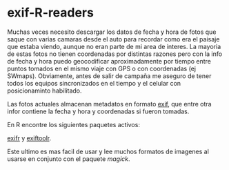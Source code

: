 # exif-R-readers

Muchas veces necesito descargar los datos de fecha y hora de  fotos que saque con varias camaras desde el auto para recordar como era el paisaje que estaba viendo, aunque no eran parte de mi area de interes. La mayoria de estas fotos no tienen coordenadas por distintas razones pero con la info de fecha y hora puedo geocodificar aproximadamente por tiempo entre puntos tomados en el mismo viaje con GPS o con coordenadas (ej SWmaps). Obviamente, antes de salir de campaña me aseguro de tener todos los equipos sincronizados en el tiempo y el celular con posicionaminto habilitado. 

Las fotos actuales almacenan metadatos en formato [exif](https://en.wikipedia.org/wiki/Exif), que entre otra infor contiene la fecha y hora y coordenadas si fueron tomadas.

En R encontre los siguientes paquetes activos:

[exifr](https://github.com/paleolimbot/exifr) y [exiftoolr](https://github.com/JoshOBrien/exiftoolr).  

Este ultimo es mas facil de usar y lee muchos formatos de imagenes al usarse en conjunto con el paquete _magick_.


